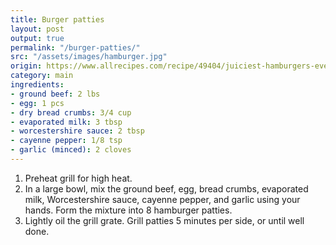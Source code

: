 ```yaml
---
title: Burger patties
layout: post
output: true
permalink: "/burger-patties/"
src: "/assets/images/hamburger.jpg"
origin: https://www.allrecipes.com/recipe/49404/juiciest-hamburgers-ever/
category: main
ingredients:
- ground beef: 2 lbs
- egg: 1 pcs
- dry bread crumbs: 3/4 cup
- evaporated milk: 3 tbsp
- worcestershire sauce: 2 tbsp
- cayenne pepper: 1/8 tsp
- garlic (minced): 2 cloves
---
```


1. Preheat grill for high heat.
2. In a large bowl, mix the ground beef, egg, bread crumbs, evaporated milk, Worcestershire sauce, cayenne pepper, and garlic using your hands. Form the mixture into 8 hamburger patties.
3. Lightly oil the grill grate. Grill patties 5 minutes per side, or until well done.